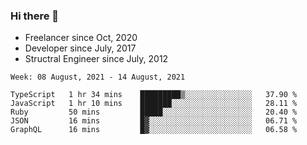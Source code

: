 ### Hi there 👋

- Freelancer since Oct, 2020
- Developer since July, 2017
- Structral Engineer since July, 2012

<!--START_SECTION:waka-->
```text
Week: 08 August, 2021 - 14 August, 2021

TypeScript   1 hr 34 mins    █████████▒░░░░░░░░░░░░░░░   37.90 % 
JavaScript   1 hr 10 mins    ███████░░░░░░░░░░░░░░░░░░   28.11 % 
Ruby         50 mins         █████░░░░░░░░░░░░░░░░░░░░   20.40 % 
JSON         16 mins         █▓░░░░░░░░░░░░░░░░░░░░░░░   06.71 % 
GraphQL      16 mins         █▓░░░░░░░░░░░░░░░░░░░░░░░   06.58 % 
```
<!--END_SECTION:waka-->
